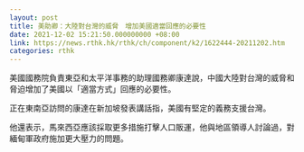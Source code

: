 ```yaml
---
layout: post
title: 美助卿：大陸對台灣的威脅　增加美國適當回應的必要性
date: 2021-12-02 15:21:50.000000000 +08:00
link: https://news.rthk.hk/rthk/ch/component/k2/1622444-20211202.htm
categories: rthk
---
```


美國國務院負責東亞和太平洋事務的助理國務卿康達說，中國大陸對台灣的威脅和脅迫增加了美國以「適當方式」回應的必要性。

正在東南亞訪問的康達在新加坡發表講話指，美國有堅定的義務支援台灣。

他還表示，馬來西亞應該採取更多措施打擊人口販運，他與地區領導人討論過，對緬甸軍政府施加更大壓力的問題。
